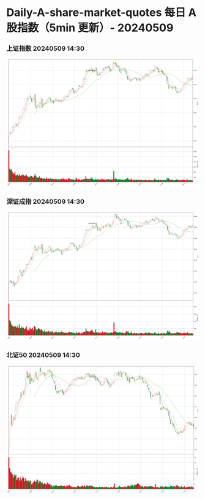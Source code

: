 
# Daily-A-share-market-quotes 每日 A 股指数（5min 更新）- 20240509

### 上证指数 20240509 14:30
![](./fig/2024/5/20240509-sh000001.png)

### 深证成指 20240509 14:30
![](./fig/2024/5/20240509-sz399001.png)

### 北证50 20240509 14:30
![](./fig/2024/5/20240509-bj899050.png)
